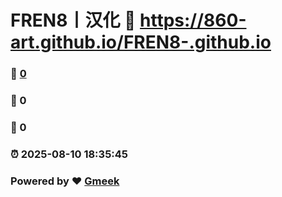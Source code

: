 # FREN8丨汉化 :link: https://860-art.github.io/FREN8-.github.io 
### :page_facing_up: [0](https://860-art.github.io/FREN8-.github.io/tag.html) 
### :speech_balloon: 0 
### :hibiscus: 0 
### :alarm_clock: 2025-08-10 18:35:45 
### Powered by :heart: [Gmeek](https://github.com/Meekdai/Gmeek)
